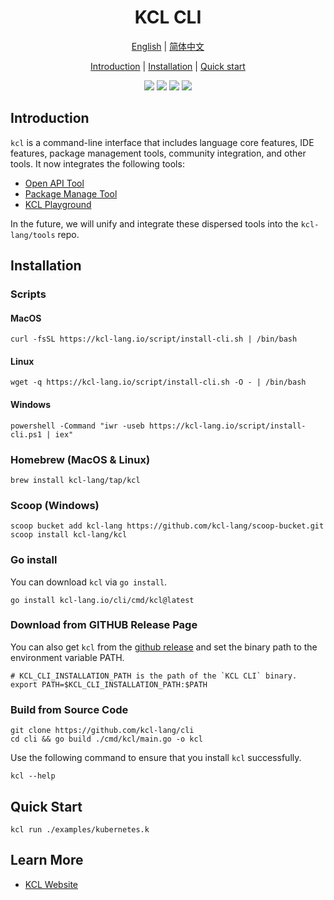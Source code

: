 <h1 align="center">KCL CLI</h1>

<p align="center">
<a href="./README.md">English</a> | <a href="./README-zh.md">简体中文</a>
</p>
<p align="center">
<a href="#introduction">Introduction</a> | <a href="#installation">Installation</a> | <a href="#quick-start">Quick start</a> 
</p>

<p align="center">
<img src="https://coveralls.io/repos/github/kcl-lang/cli/badge.svg">
<img src="https://img.shields.io/badge/license-Apache--2.0-green">
<img src="https://img.shields.io/badge/PRs-welcome-brightgreen">
<img src="https://img.shields.io/github/downloads/kcl-lang/cli/total?label=Github%20downloads&logo=github">
</p>

## Introduction

`kcl` is a command-line interface that includes language core features, IDE features, package management tools, community integration, and other tools. It now integrates the following tools:

+ [Open API Tool](https://github.com/kcl-lang/kcl-openapi)
+ [Package Manage Tool](https://github.com/kcl-lang/kpm)
+ [KCL Playground](https://github.com/kcl-lang/kcl-playground)

In the future, we will unify and integrate these dispersed tools into the `kcl-lang/tools` repo.

## Installation

### Scripts

#### MacOS

```shell
curl -fsSL https://kcl-lang.io/script/install-cli.sh | /bin/bash
```

#### Linux

```shell
wget -q https://kcl-lang.io/script/install-cli.sh -O - | /bin/bash
```

#### Windows

```shell
powershell -Command "iwr -useb https://kcl-lang.io/script/install-cli.ps1 | iex"
```

### Homebrew (MacOS & Linux)

```shell
brew install kcl-lang/tap/kcl
```

### Scoop (Windows)

```shell
scoop bucket add kcl-lang https://github.com/kcl-lang/scoop-bucket.git
scoop install kcl-lang/kcl
```

### Go install

You can download `kcl` via `go install`.

```shell
go install kcl-lang.io/cli/cmd/kcl@latest
```

### Download from GITHUB Release Page

You can also get `kcl` from the [github release](https://github.com/kcl-lang/cli/releases) and set the binary path to the environment variable PATH.

```shell
# KCL_CLI_INSTALLATION_PATH is the path of the `KCL CLI` binary.
export PATH=$KCL_CLI_INSTALLATION_PATH:$PATH  
```

### Build from Source Code

```shell
git clone https://github.com/kcl-lang/cli
cd cli && go build ./cmd/kcl/main.go -o kcl
```

Use the following command to ensure that you install `kcl` successfully.

```shell
kcl --help
```

## Quick Start

```shell
kcl run ./examples/kubernetes.k
```

## Learn More

- [KCL Website](https://kcl-lang.io)

